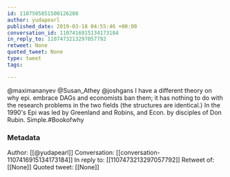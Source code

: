 ```yaml
---
id: 1107505851500126208
author: yudapearl
published_date: 2019-03-18 04:55:46 +00:00
conversation_id: 1107416915134173184
in_reply_to: 1107473213297057792
retweet: None
quoted_tweet: None
type: tweet
tags:

---
```


@maximananyev @Susan_Athey @joshgans I have a different theory on why epi. embrace DAGs and economists ban them; it
has nothing to do with the research problems in the two fields (the structures are
identical.) In the 1990's Epi was led by Greenland and Robins, and Econ. by disciples of Don Rubin. Simple.#Bookofwhy

### Metadata

Author: [[@yudapearl]]
Conversation: [[conversation-1107416915134173184]]
In reply to: [[1107473213297057792]]
Retweet of: [[None]]
Quoted tweet: [[None]]
